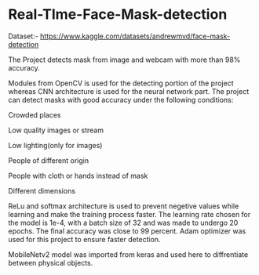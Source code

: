 # Real-TIme-Face-Mask-detection
 
Dataset:- https://www.kaggle.com/datasets/andrewmvd/face-mask-detection



The Project detects mask from image and webcam with more than 98% accuracy.

Modules from OpenCV is used for the detecting portion of the project whereas CNN architecture is used for the neural network part.
The project can detect masks with good accuracy under the following conditions:

Crowded places

Low quality images or stream

Low lighting(only for images)

People of different origin 

People with cloth or hands instead of mask

Different dimensions

ReLu and softmax architecture is used to prevent negetive values while learning and make the training process faster. The learning rate chosen for the model is 1e-4, with a batch size of 32 and was made to undergo 20 epochs. The final accuracy was close to 99 percent. Adam optimizer was used for this project to ensure faster detection.
 
 MobileNetv2 model was imported from keras and used here to diffrentiate between physical objects.
